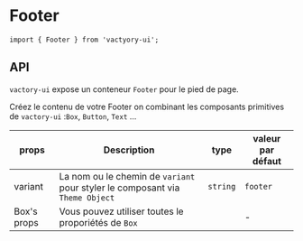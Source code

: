 # Footer
```
import { Footer } from 'vactyory-ui';
```
## API
`vactory-ui` expose un conteneur `Footer` pour le pied de page.

Créez le contenu de votre Footer on combinant les composants primitives de `vactory-ui` :`Box`, `Button`, `Text` ...


| props         | Description   | type   | valeur par défaut   |
|---------------|---------------|--------|---------------------|
| variant         | La nom ou le chemin de `variant` pour styler  le composant via `Theme Object` | `string`   | `footer`   |
| Box's props         | Vous pouvez utiliser toutes le proporiétés de `Box`   |    | -   |